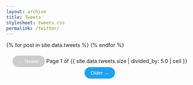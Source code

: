 ```yaml
---
layout: archive
title: Tweets
stylesheet: tweets.css
permalink: /twitter/
---
```


<style>
.tweet {
  max-width: 600px;
  margin: 0 auto 20px;
  padding: 15px;
  border: 1px solid #e1e8ed;
  border-radius: 10px;
  background: white;
}

.tweet-header {
  display: flex;
  align-items: center;
  margin-bottom: 10px;
  position: relative;
}

.tweet-avatar {
  width: 48px;
  height: 48px;
  border-radius: 50%;
  margin-right: 12px;
  object-fit: cover;
}

.tweet-author {
  flex: 1;
}

.tweet-name {
  font-weight: bold;
  display: block;
}

.tweet-handle {
  color: #657786;
  font-size: 0.9em;
}

.tweet-date {
  color: #657786;
  font-size: 0.9em;
}

.tweet-content {
  margin: 10px 0;
  line-height: 1.4;
  font-size: 1.1em;
}

.tweet-media {
  margin-top: 15px;
  border-radius: 15px;
  overflow: hidden;
  border: 1px solid #e1e8ed;
}

.tweet-media img {
  width: 100%;
  height: auto;
  display: block;
}
</style>

<div class="tweet-feed">
  {% for post in site.data.tweets %}
    <div class="tweet" data-page="{{ forloop.index0 | divided_by: 5 | plus: 1 }}">
      {% include tweet.html post=post %}
    </div>
  {% endfor %}
</div>

<!-- Pagination Controls -->
<div class="pagination">
  <button id="prev-page" disabled>← Newer</button>
  <span id="page-indicator">Page 1 of {{ site.data.tweets.size | divided_by: 5.0 | ceil }}</span>
  <button id="next-page">Older →</button>
</div>

<style>
  .tweet { display: none; }
  .tweet[data-page="1"] { display: block; } /* Show first page by default */
  
  .pagination {
    text-align: center;
    margin: 20px 0;
  }
  .pagination button {
    background: #1da1f2;
    color: white;
    border: none;
    padding: 8px 16px;
    border-radius: 20px;
    cursor: pointer;
  }
  .pagination button:disabled {
    background: #ccc;
    cursor: not-allowed;
  }
</style>

<script>
document.addEventListener('DOMContentLoaded', function() {
  const tweets = document.querySelectorAll('.tweet');
  const prevBtn = document.getElementById('prev-page');
  const nextBtn = document.getElementById('next-page');
  const pageIndicator = document.getElementById('page-indicator');
  const tweetsPerPage = 5;
  let currentPage = 1;
  const totalPages = Math.ceil(tweets.length / tweetsPerPage);

  function updatePage() {
    // Hide all tweets
    tweets.forEach(tweet => {
      tweet.style.display = 'none';
    });
    
    // Show tweets for current page
    const startIdx = (currentPage - 1) * tweetsPerPage;
    const endIdx = startIdx + tweetsPerPage;
    
    for (let i = startIdx; i < endIdx && i < tweets.length; i++) {
      tweets[i].style.display = 'block';
    }
    
    // Update pagination controls
    pageIndicator.textContent = `Page ${currentPage} of ${totalPages}`;
    prevBtn.disabled = currentPage === 1;
    nextBtn.disabled = currentPage === totalPages;
    
    // Update URL without reload
    history.pushState(null, '', `?page=${currentPage}`);
  }

  // Initial load
  updatePage();

  // Button events
  prevBtn.addEventListener('click', () => {
    if (currentPage > 1) {
      currentPage--;
      updatePage();
    }
  });

  nextBtn.addEventListener('click', () => {
    if (currentPage < totalPages) {
      currentPage++;
      updatePage();
    }
  });

  // Handle browser back/forward
  window.addEventListener('popstate', function() {
    const urlParams = new URLSearchParams(window.location.search);
    const page = parseInt(urlParams.get('page')) || 1;
    if (page !== currentPage) {
      currentPage = page;
      updatePage();
    }
  });
});
</script>
